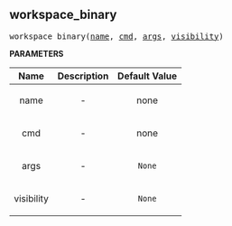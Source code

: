 <!-- Generated with Stardoc: http://skydoc.bazel.build -->

<a name="#workspace_binary"></a>

## workspace_binary

<pre>
workspace_binary(<a href="#workspace_binary-name">name</a>, <a href="#workspace_binary-cmd">cmd</a>, <a href="#workspace_binary-args">args</a>, <a href="#workspace_binary-visibility">visibility</a>)
</pre>



**PARAMETERS**


| Name  | Description | Default Value |
| :-------------: | :-------------: | :-------------: |
| name |  <p align="center"> - </p>   |  none |
| cmd |  <p align="center"> - </p>   |  none |
| args |  <p align="center"> - </p>   |  <code>None</code> |
| visibility |  <p align="center"> - </p>   |  <code>None</code> |


